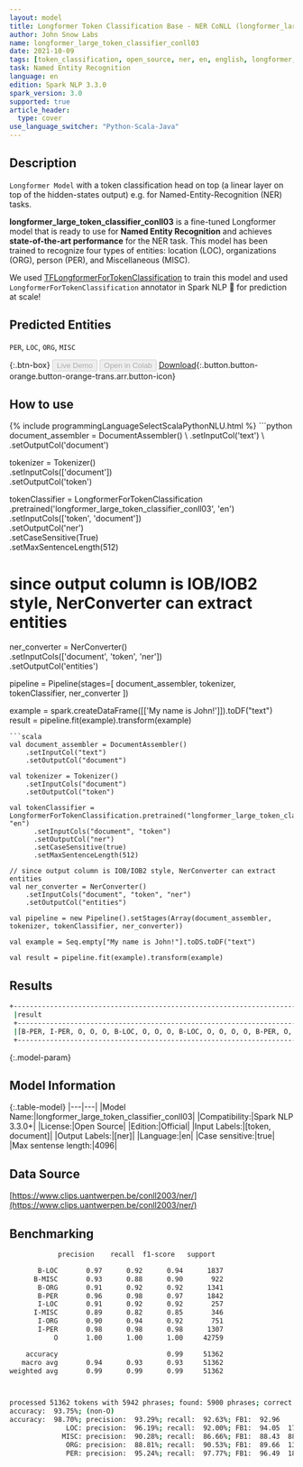```yaml
---
layout: model
title: Longformer Token Classification Base - NER CoNLL (longformer_large_token_classifier_conll03)
author: John Snow Labs
name: longformer_large_token_classifier_conll03
date: 2021-10-09
tags: [token_classification, open_source, ner, en, english, longformer, conll]
task: Named Entity Recognition
language: en
edition: Spark NLP 3.3.0
spark_version: 3.0
supported: true
article_header:
  type: cover
use_language_switcher: "Python-Scala-Java"
---
```


## Description

`Longformer Model` with a token classification head on top (a linear layer on top of the hidden-states output) e.g. for Named-Entity-Recognition (NER) tasks.

**longformer_large_token_classifier_conll03** is a fine-tuned Longformer model that is ready to use for **Named Entity Recognition** and achieves **state-of-the-art performance** for the NER task. This model has been trained to recognize four types of entities: location (LOC), organizations (ORG), person (PER), and Miscellaneous (MISC). 

We used [TFLongformerForTokenClassification](https://huggingface.co/transformers/model_doc/longformer.html#tflongformerfortokenclassification) to train this model and used `LongformerForTokenClassification` annotator in Spark NLP 🚀 for prediction at scale!

## Predicted Entities
`PER`, `LOC`, `ORG`, `MISC`


{:.btn-box}
<button class="button button-orange" disabled>Live Demo</button>
<button class="button button-orange" disabled>Open in Colab</button>
[Download](https://s3.amazonaws.com/auxdata.johnsnowlabs.com/public/models/longformer_large_token_classifier_conll03_en_3.3.0_3.0_1633778673017.zip){:.button.button-orange.button-orange-trans.arr.button-icon}

## How to use



<div class="tabs-box" markdown="1">
{% include programmingLanguageSelectScalaPythonNLU.html %}
```python
document_assembler = DocumentAssembler() \
    .setInputCol('text') \
    .setOutputCol('document')

tokenizer = Tokenizer() \
    .setInputCols(['document']) \
    .setOutputCol('token')

tokenClassifier = LongformerForTokenClassification \
      .pretrained('longformer_large_token_classifier_conll03', 'en') \
      .setInputCols(['token', 'document']) \
      .setOutputCol('ner') \
      .setCaseSensitive(True) \
      .setMaxSentenceLength(512)

# since output column is IOB/IOB2 style, NerConverter can extract entities
ner_converter = NerConverter() \
    .setInputCols(['document', 'token', 'ner']) \
    .setOutputCol('entities')

pipeline = Pipeline(stages=[
    document_assembler, 
    tokenizer,
    tokenClassifier,
    ner_converter
])

example = spark.createDataFrame([['My name is John!']]).toDF("text")
result = pipeline.fit(example).transform(example)
```
```scala
val document_assembler = DocumentAssembler() 
    .setInputCol("text") 
    .setOutputCol("document")

val tokenizer = Tokenizer() 
    .setInputCols("document") 
    .setOutputCol("token")

val tokenClassifier = LongformerForTokenClassification.pretrained("longformer_large_token_classifier_conll03", "en")
      .setInputCols("document", "token")
      .setOutputCol("ner")
      .setCaseSensitive(true)
      .setMaxSentenceLength(512)

// since output column is IOB/IOB2 style, NerConverter can extract entities
val ner_converter = NerConverter() 
    .setInputCols("document", "token", "ner") 
    .setOutputCol("entities")

val pipeline = new Pipeline().setStages(Array(document_assembler, tokenizer, tokenClassifier, ner_converter))

val example = Seq.empty["My name is John!"].toDS.toDF("text")

val result = pipeline.fit(example).transform(example)
```
</div>

## Results

```bash
+------------------------------------------------------------------------------------+
 |result                                                                              |
 +------------------------------------------------------------------------------------+
 |[B-PER, I-PER, O, O, O, B-LOC, O, O, O, B-LOC, O, O, O, O, B-PER, O, O, O, O, B-LOC]|
 +------------------------------------------------------------------------------------+
```

{:.model-param}
## Model Information

{:.table-model}
|---|---|
|Model Name:|longformer_large_token_classifier_conll03|
|Compatibility:|Spark NLP 3.3.0+|
|License:|Open Source|
|Edition:|Official|
|Input Labels:|[token, document]|
|Output Labels:|[ner]|
|Language:|en|
|Case sensitive:|true|
|Max sentense length:|4096|

## Data Source

[https://www.clips.uantwerpen.be/conll2003/ner/](https://www.clips.uantwerpen.be/conll2003/ner/)

## Benchmarking

```bash
            precision    recall  f1-score   support

       B-LOC       0.97      0.92      0.94      1837
      B-MISC       0.93      0.88      0.90       922
       B-ORG       0.91      0.92      0.92      1341
       B-PER       0.96      0.98      0.97      1842
       I-LOC       0.91      0.92      0.92       257
      I-MISC       0.89      0.82      0.85       346
       I-ORG       0.90      0.94      0.92       751
       I-PER       0.98      0.98      0.98      1307
           O       1.00      1.00      1.00     42759

    accuracy                           0.99     51362
   macro avg       0.94      0.93      0.93     51362
weighted avg       0.99      0.99      0.99     51362



processed 51362 tokens with 5942 phrases; found: 5900 phrases; correct: 5504.
accuracy:  93.75%; (non-O)
accuracy:  98.70%; precision:  93.29%; recall:  92.63%; FB1:  92.96
              LOC: precision:  96.19%; recall:  92.00%; FB1:  94.05  1757
             MISC: precision:  90.28%; recall:  86.66%; FB1:  88.43  885
              ORG: precision:  88.81%; recall:  90.53%; FB1:  89.66  1367
              PER: precision:  95.24%; recall:  97.77%; FB1:  96.49  1891
              
```
